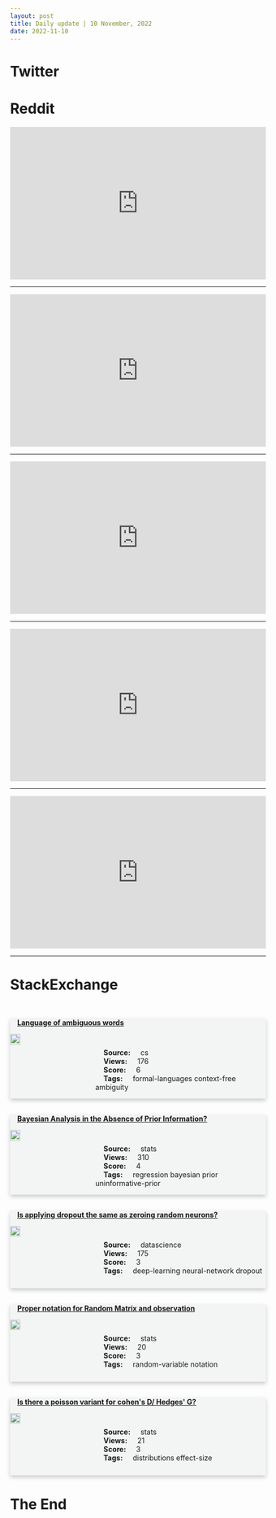 ```yaml
---
layout: post
title: Daily update | 10 November, 2022
date: 2022-11-10
---
```


<script async src="https://platform.twitter.com/widgets.js" charset="utf-8"></script>


<script src='https://storage.ko-fi.com/cdn/scripts/overlay-widget.js'></script>
<script>
  kofiWidgetOverlay.draw('themldojo', {
    'type': 'floating-chat',
    'floating-chat.donateButton.text': 'Support me',
    'floating-chat.donateButton.background-color': '#f45d22',
    'floating-chat.donateButton.text-color': '#fff'
  });
</script>

# Twitter 

<blockquote class="twitter-tweet"><a href="https://twitter.com/_TheNFTDaily/status/1590380006345412608"></a></blockquote>

<blockquote class="twitter-tweet"><a href="https://twitter.com/PstafarianPrice/status/1590169335531986945"></a></blockquote>

<blockquote class="twitter-tweet"><a href="https://twitter.com/MusoniPaula/status/1590259903158853634"></a></blockquote>

<blockquote class="twitter-tweet"><a href="https://twitter.com/MuseumModernArt/status/1590382770026864640"></a></blockquote>

<blockquote class="twitter-tweet"><a href="https://twitter.com/KirkDBorne/status/1590329912820277250"></a></blockquote>

<blockquote class="twitter-tweet"><a href="https://twitter.com/huggingface/status/1590342878626467841"></a></blockquote>

<blockquote class="twitter-tweet"><a href="https://twitter.com/GoogleAI/status/1590472700858085377"></a></blockquote>

<blockquote class="twitter-tweet"><a href="https://twitter.com/ylecun/status/1590324697920524288"></a></blockquote>

<blockquote class="twitter-tweet"><a href="https://twitter.com/StanfordAILab/status/1590386558192214017"></a></blockquote>

<blockquote class="twitter-tweet"><a href="https://twitter.com/DeepMind/status/1590282534923141120"></a></blockquote>

# Reddit 

<iframe id="reddit-embed" src="https://www.redditmedia.com/r/datascience/comments/yqo47z/the_demand_on_data_scientists_is_exaggerated?ref_source=embed&amp;ref=share&amp;embed=true" sandbox="allow-scripts allow-same-origin allow-popups" style="border: none;" height="300" width="100%" scrolling="yes"></iframe>
<hr style="width:100%;text-align:left;margin-left:0">
<iframe id="reddit-embed" src="https://www.redditmedia.com/r/datascience/comments/yq6gkj/are_there_any_competent_youtubers_making_ds_lets?ref_source=embed&amp;ref=share&amp;embed=true" sandbox="allow-scripts allow-same-origin allow-popups" style="border: none;" height="300" width="100%" scrolling="yes"></iframe>
<hr style="width:100%;text-align:left;margin-left:0">
<iframe id="reddit-embed" src="https://www.redditmedia.com/r/dataengineering/comments/yqohhm/anyone_here_being_let_go_by_meta?ref_source=embed&amp;ref=share&amp;embed=true" sandbox="allow-scripts allow-same-origin allow-popups" style="border: none;" height="300" width="100%" scrolling="yes"></iframe>
<hr style="width:100%;text-align:left;margin-left:0">
<iframe id="reddit-embed" src="https://www.redditmedia.com/r/MachineLearning/comments/yqf19w/r_bigscience_releases_bloomz_and_mt0_llms_that?ref_source=embed&amp;ref=share&amp;embed=true" sandbox="allow-scripts allow-same-origin allow-popups" style="border: none;" height="300" width="100%" scrolling="yes"></iframe>
<hr style="width:100%;text-align:left;margin-left:0">
<iframe id="reddit-embed" src="https://www.redditmedia.com/r/MachineLearning/comments/yqiymz/p_serverless_jupyter_lab_with_gpus_and_persistent?ref_source=embed&amp;ref=share&amp;embed=true" sandbox="allow-scripts allow-same-origin allow-popups" style="border: none;" height="300" width="100%" scrolling="yes"></iframe>
<hr style="width:100%;text-align:left;margin-left:0">

<style>
.card {
box-shadow: 0 4px 8px 0 rgba(0,0,0,0.2);
transition: 0.3s;
width: 100%;
background-color: #F3F4F4;
}
p{
    margin-left:  3em;
    padding-top: 1em;
}
.part2{
    display: grid;
    grid-template-columns: 1fr 3fr;
}
h4{
    margin: 1em;
}

.card:hover {
box-shadow: 0 8px 16px 0 rgba(0,0,0,0.2);
}
b {
padding: 2px 16px;
}
</style>
  
# StackExchange 


  <br>
  <div class="card">
  <h4><a href='https://cs.stackexchange.com/questions/155319/language-of-ambiguous-words'>Language of ambiguous words</a></h4> 
  <div class="part2">
      <img src="https://cdn.sstatic.net/Sites/cs/Img/apple-touch-icon@2.png?v=324a3e0c2b03" alt="Img missing!" style="width:40%">
      <p><b>Source:</b> cs<br><b>Views:</b> 176<br><b>Score:</b> 6<br><b>Tags:</b> <span class="badge badge-dark">formal-languages</span> <span class="badge badge-dark">context-free</span> <span class="badge badge-dark">ambiguity</span></p> 
  </div>
  </div>
      
  <br>
  <div class="card">
  <h4><a href='https://stats.stackexchange.com/questions/595121/bayesian-analysis-in-the-absence-of-prior-information'>Bayesian Analysis in the Absence of Prior Information?</a></h4> 
  <div class="part2">
      <img src="https://cdn.sstatic.net/Sites/stats/Img/apple-touch-icon@2.png?v=344f57aa10cc" alt="Img missing!" style="width:40%">
      <p><b>Source:</b> stats<br><b>Views:</b> 310<br><b>Score:</b> 4<br><b>Tags:</b> <span class="badge badge-dark">regression</span> <span class="badge badge-dark">bayesian</span> <span class="badge badge-dark">prior</span> <span class="badge badge-dark">uninformative-prior</span></p> 
  </div>
  </div>
      
  <br>
  <div class="card">
  <h4><a href='https://datascience.stackexchange.com/questions/116021/is-applying-dropout-the-same-as-zeroing-random-neurons'>Is applying dropout the same as zeroing random neurons?</a></h4> 
  <div class="part2">
      <img src="https://cdn.sstatic.net/Sites/datascience/Img/apple-touch-icon@2.png?v=1c36463984b3" alt="Img missing!" style="width:40%">
      <p><b>Source:</b> datascience<br><b>Views:</b> 175<br><b>Score:</b> 3<br><b>Tags:</b> <span class="badge badge-dark">deep-learning</span> <span class="badge badge-dark">neural-network</span> <span class="badge badge-dark">dropout</span></p> 
  </div>
  </div>
      
  <br>
  <div class="card">
  <h4><a href='https://stats.stackexchange.com/questions/595160/proper-notation-for-random-matrix-and-observation'>Proper notation for Random Matrix and observation</a></h4> 
  <div class="part2">
      <img src="https://cdn.sstatic.net/Sites/stats/Img/apple-touch-icon@2.png?v=344f57aa10cc" alt="Img missing!" style="width:40%">
      <p><b>Source:</b> stats<br><b>Views:</b> 20<br><b>Score:</b> 3<br><b>Tags:</b> <span class="badge badge-dark">random-variable</span> <span class="badge badge-dark">notation</span></p> 
  </div>
  </div>
      
  <br>
  <div class="card">
  <h4><a href='https://stats.stackexchange.com/questions/595168/is-there-a-poisson-variant-for-cohens-d-hedges-g'>Is there a poisson variant for cohen&#39;s D/ Hedges&#39; G?</a></h4> 
  <div class="part2">
      <img src="https://cdn.sstatic.net/Sites/stats/Img/apple-touch-icon@2.png?v=344f57aa10cc" alt="Img missing!" style="width:40%">
      <p><b>Source:</b> stats<br><b>Views:</b> 21<br><b>Score:</b> 3<br><b>Tags:</b> <span class="badge badge-dark">distributions</span> <span class="badge badge-dark">effect-size</span></p> 
  </div>
  </div>
      
# The End